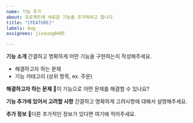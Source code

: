 ```yaml
---
name: 기능 추가
about: 프로젝트에 새로운 기능을 추가하려고 합니다.
title: "[FEATURE]"
labels: bug
assignees: jisoung0405

---
```


**기능 소개**
간결하고 명확하게 어떤 기능을 구현하는지 작성해주세요.

- 해결하고자 하는 문제
- 기능 카테고리 (상위 항목, ex. 주문)

**해결하고자 하는 문제**
이 기능으로 어떤 문제를 해결할 수 있나요?

**기능 추가에 있어서 고려할 사항**
간결하고 명확하게 고려사항에 대해서 설명해주세요.

**추가 정보**
다른 추가적인 정보가 있다면 여기에 적어주세요.
